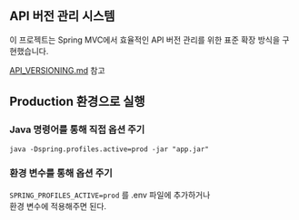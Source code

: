 ## API 버전 관리 시스템

이 프로젝트는 Spring MVC에서 효율적인 API 버전 관리를 위한 표준 확장 방식을 구현했습니다.

[API_VERSIONING.md](./docs/API_VERSIONING.md) 참고

## Production 환경으로 실행

### Java 명령어를 통해 직접 옵션 주기
`java -Dspring.profiles.active=prod -jar "app.jar"`

### 환경 변수를 통해 옵션 주기
`SPRING_PROFILES_ACTIVE=prod` 를 .env 파일에 추가하거나  
환경 변수에 적용해주면 된다.
